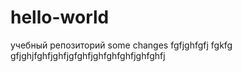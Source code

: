 # hello-world
учебный репозиторий
some changes
fgfjghfgfj fgkfg
gfjghjfghfjghfjgfghfjghfghfghfjghfghfj
